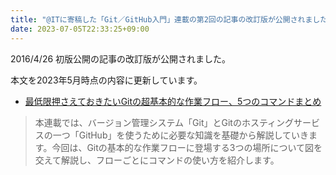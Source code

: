 ```yaml
---
title: "@ITに寄稿した「Git／GitHub入門」連載の第2回の記事の改訂版が公開されました。"
date: 2023-07-05T22:33:25+09:00
---
```


2016/4/26 初版公開の記事の改訂版が公開されました。

本文を2023年5月時点の内容に更新しています。

- [最低限押さえておきたいGitの超基本的な作業フロー、5つのコマンドまとめ](https://atmarkit.itmedia.co.jp/ait/articles/1604/26/news019.html)

> 本連載では、バージョン管理システム「Git」とGitのホスティングサービスの一つ「GitHub」を使うために必要な知識を基礎から解説していきます。今回は、Gitの基本的な作業フローに登場する3つの場所について図を交えて解説し、フローごとにコマンドの使い方を紹介します。
